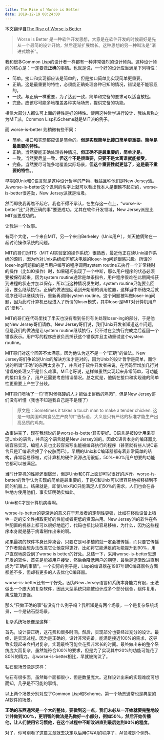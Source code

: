 ```yaml
---
title: The Rise of Worse is Better
date: 2019-12-19 00:24:00
---
```


本文翻译自[The Rise of Worse is Better](http://dreamsongs.com/RiseOfWorseIsBetter.html)

> Worse is Better 是一种软件开发思想，大意是在软件开发的时候最好是先从一个最简的设计开始，然后逐渐扩展增长。这种思想的另一种叫法是“渐进式增长”。

我和很多Common Lisp的设计者一样都有一种非常强烈的设计倾向。这种设计倾向的核心是：一定要做**正确**的事情。也就是说，一个好的设计应当满足下列特性：

- 简单。接口和实现都应该是简单的，但是接口简单比实现简单更重要。
- 正确。这是最重要的特性，必须能正确处理各种已知的情况，错误是不能容忍的。
- 一致。与正确一样重要，为了达到一致，简单和完备的要求可以适当放松。
- 完备。应该尽可能多地覆盖各种实际场景，提供完备的功能。

相信大部分人都认可上面的特性是好的特性。使用这种哲学进行设计，我姑且称之为MIT派。Common Lisp和Scheme就是MIT派的例子。

而 worse-is-better 则稍微有些不同：

- 简单。接口和实现都应该是简单的。**但是实现简单比接口简单更重要。简单是最重要的特性。**
- 正确。当然要能正确处理各种情况，**但正确不是最重要的，简单才是。**
- 一致。当然要尽量一致，**但这个不是很重要，只要不是太离谱就能接受。**
- 完备。当然要尽可能多地覆盖实际场景，**但这个重要性就更低了，这是最不重要的特性。**。

早期的Unix和C语言就是这种设计哲学的产物，我姑且称他们是New Jersey派。从worse-is-better这个讽刺的名字上就可以看出我本人是很瞧不起它的，worse-is-better很差劲，New Jersey派就是垃圾。

然而即使我再瞧不起它，我也不得不承认，在生存这一点上，“worse-is-better”比“只做正确的事”要更成功。尤其在软件开发领域，New Jersey派是比MIT派更成功的。

让我讲一个故事。

有两个大佬，一个来自MIT，另一个来自Berkeley（Unix用户），某天他俩聚在一起讨论操作系统的问题。

MIT的哥们对ITS（MIT AI实验室的操作系统）很熟悉，最近他正在读Unix操作系统的源码，因为他对Unix系统如何解决电脑的loser-ing问题很感兴趣。所谓的loser-ing问题指的是当用户编写的程序调用system routine去执行一个非常耗时的操作（比如IO操作）时，如果碰巧出现了一个中断，那么用户程序的状态必须要被保存起来。因为system routine通常是单条指令，用户程序很难在此期间捕获到进程的状态并加以保存，所以当这种情况发生时，system routine只能要么回滚，要么继续执行。正确的做法是回滚到开始前的调用位置，这样当中断结束后就程序还可以继续执行，重新再调用system routine。这个问题被叫做loser-ing问题，因为此时计算机已经进入了所谓的loser模式，其中loser是MIT对计算机用户的“爱称”。

MIT的哥们在代码里找了半天也没有看到任何有关处理loser-ing的部分，于是他向New Jersey哥们请教。New Jersey哥们说，我们Unix开发者知道这个问题，但是我们的做法是让system routine继续执行，只不过在会执行完成之后返回一个错误表示。用户写的程序应该负责捕获这个错误并且主动重试这个system routine。

MIT哥们对这个回答不太满意，因为他认为这不是一个“正确”的做法。New Jersey哥们争论说Unix的解决方法才是对的，因为Unix的设计哲学是简单，而你说的所谓“正确”的东西太复杂了，并且对于软件开发者来说，在代码里增加几行对错误的处理又不是什么难事。MIT老哥说，这样做虽然实现起来非常简单，可功能的接口复杂了，用户还需要考虑错误情况。总之就是，他俩在接口和实现谁的简单性更重要上产生了分歧。

MIT哥们嘀咕了一句“有时候强硬的人才能做出鲜嫩的鸡肉”，但是New Jersey哥们没有听懂（我也不知道我自己是不是懂了）

> 原文是：Sometimes it takes a touch man to make a tender chicken. 这是一句美国鸡肉食品生产商的广告标语，大义是只有严格的标准才能生产出高品质的鸡肉。

故事讲完了，现在我想说的是worse-is-better其实更好。C语言是被设计用来实现Unix的语言，并且这个语言就是New Jersey派的。因此C语言本身的编译器比较容易实现，编程人员也比较容易写出能被编译执行的程序（甚至就有些人说C语言只是汇编语言换了个皮肤而已）。早期的Unix和C编译器都有着非常简单的结构，非常容易移植，对计算机的硬件资源占用很低，50%~80%用户想要的功能它都可以被满足。

当时计算机的性能还很孱弱，但是Unix和C在上面却可以很好的运行。worse-is-better的哲学认为实现的简单是最重要的，于是C和Unix可以很容易地被移植到不同的机器上。结果就是，即使Unix和C只能满足人们50%的需求，人们也会在各种地方使用他们，事实证明确实如此。

Unix和C才是计算机病毒啊。

worse-is-better的更深远的意义在于开发者的定制性更强，比如在移动设备上牺牲一定的安全性换取更好的性能或者更低的资源占用。New Jersey派的软件在各种配置的机器上都可以很好地运行，代码也都比较容易移植，为什么，因为这些程序本身就是基于病毒制作出来的啊。

如果最初的软件本身还算凑合，只要它是可移植的就一定会被传播，而只要它传播了作者就会想办法改进它让他变得更好，比如将它能满足的功能提升到90%，用户直观地感受到了worse is better的好处。总结一下，采用worse-is-better思想开发的软件，首先是能被用户接受，然后会降低用户的期望，最后是逐渐改进直到成为“正确的事情”。一个实际的例子是，Lisp的编译器在1987年跟C编译器各方面都差不多，但却有更多的人去优化C编译器。

worse-is-better还有一个好处。因为New Jersey语言和系统本身能力有限，无法做出一个庞大的复杂软件，因此大型系统只能被设计成多个部分组合，组件复用，集成能力更强。

那么“只做正确的事”有没有什么例子吗？我所知是有两个场景，一个是复杂系统场景，一个是钻石型场景。

复杂系统场景像是这样：

首先，设计要正确，这花费和很多时间。然后，实现部分也要经过充分的设计。最终，是实现过程。因为是正确的，设计非常完备，能满足接近100%的需求，这导致实现起来会相对复杂，实现最终可能会花费非常长的时间。最终做出来的整个系统庞大而复杂，虽然能符合100%的要求，但是为了实现其中20%的功能可能花了80%的精力。与worse-is-better相比，早就被淘汰了。

钻石型场景像是这样：

钻石有很多面，虽然每个面都很小，但是数量庞大。这样设计出来的实现难度可想而知，几乎是不可能的事情。

以上两个场景分别对应了Common Lisp和Scheme。第一个场景通常也是典型的AI软件的场景。

**正确的东西通常是一个大的整体，要做到这一点，我们未必从一开始就要完整地设计并做到100%，更明智的做法是先做好一小部分，例如50%，然后开始传播他，让人们使用它习惯他，在这个过程中不断改进直到最后达到90%的程度。**

对了，你可别看了这篇文章就去决定以后用C写AI的程序了，AI领域是个例外。
